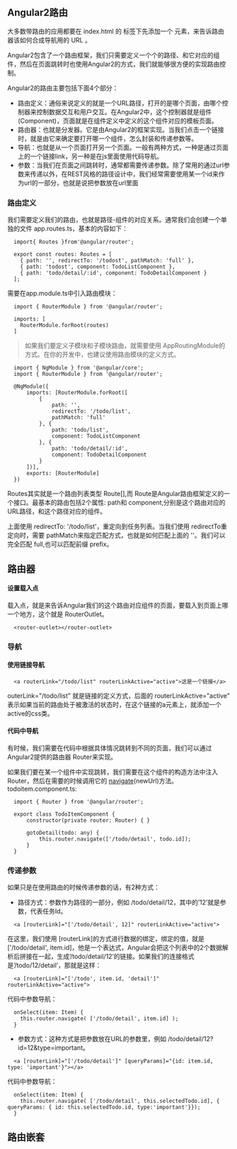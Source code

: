 ## Angular2路由
  大多数带路由的应用都要在 index.html 的 <head> 标签下先添加一个 <base> 元素，来告诉路由器该如何合成导航用的 URL 。

  Angular2包含了一个路由框架，我们只需要定义一个个的路径、和它对应的组件，然后在页面跳转时也使用Angular2的方式，我们就能够很方便的实现路由控制。

  Angular2的路由主要包括下面4个部分：

  * 路由定义：通俗来说定义的就是一个URL路径，打开的是哪个页面，由哪个控制器来控制数据交互和用户交互。在Angular2中，这个控制器就是组件(Component)，页面就是在组件定义中定义的这个组件对应的模板页面。
  * 路由器：也就是分发器。它是由Angular2的框架实现。当我们点击一个链接时，就是由它来确定要打开哪一个组件，怎么封装和传递参数等。
  * 导航：也就是从一个页面打开另一个页面。一般有两种方式，一种是通过页面上的一个链接link，另一种是在js里面使用代码导航。 
  * 参数：当我们在页面之间跳转时，通常都需要传递参数。除了常用的通过url参数来传递以外，在REST风格的路径设计中，我们经常需要使用某一个id来作为url的一部分，也就是说把参数放在url里面

### 路由定义

  我们需要定义我们的路由，也就是路径-组件的对应关系。通常我们会创建一个单独的文件 app.routes.ts，基本的内容如下：

```
  import{ Routes }from'@angular/router';
  
  export const routes: Routes = [ 
    { path: '', redirectTo: '/todost', pathMatch: 'full' }, 
    { path: 'todost', component: TodoListComponent }, 
    { path: 'todo/detail/:id', component: TodoDetailComponent }
  ];
```
  需要在app.module.ts中引入路由模块：

```
  import { RouterModule } from '@angular/router';

  imports: [
    RouterModule.forRoot(routes)
  ]
```
  > 如果我们要定义子模块和子模块路由，就需要使用 AppRoutingModule的方式。在你的开发中，也建议使用路由模块的定义方式。

```
  import { NgModule } from '@angular/core';
  import { RouterModule } from '@angular/router';

  @NgModule({
      imports: [RouterModule.forRoot([
          {
              path: '',
              redirectTo: '/todo/list',
              pathMatch: 'full'
          }, {
              path: 'todo/list',
              component: TodoListComponent
          }, {
              path: 'todo/detail/:id',
              component: TodoDetailComponent
          }
      ])],
      exports: [RouterModule]
  })
```

   Routes其实就是一个路由列表类型 Route[],而 Route是Angular路由框架定义的一个接口。最基本的路由包括2个属性: path和 component,分别是这个路由对应的URL路径，和这个路径对应的组件。

   上面使用 redirectTo: '/todo/list'，重定向到任务列表。当我们使用 redirectTo重定向时，需要 pathMatch来指定匹配方式，也就是如何匹配上面的 ''。我们可以完全匹配 full,也可以匹配前缀 prefix。

## 路由器

#### 设置载入点

  载入点，就是来告诉Angular我们的这个路由对应组件的页面，要载入到页面上哪一个地方，这个就是 RouterOutlet。

```
  <router-outlet></router-outlet>
```
### 导航 

#### 使用链接导航

```
  <a routerLink="/todo/list" routerLinkActive="active">这是一个链接</a>
```
  outerLink="/todo/list" 就是链接的定义方式，后面的 routerLinkActive="active" 表示如果当前的路由处于被激活的状态时，在这个链接的a元素上，就添加一个 active的css类。

#### 代码中导航

  有时候，我们需要在代码中根据具体情况跳转到不同的页面，我们可以通过Angular2提供的路由器 Router来实现。

  如果我们要在某一个组件中实现跳转，我们需要在这个组件的构造方法中注入 Router，然后在需要的时候调用它的 [navigate](http://blog.csdn.net/erciyuan_nuonuo/article/details/54604311)(newUrl)方法。todoitem.component.ts:

```
  import { Router } from '@angular/router';

  export class TodoItemComponent {
      constructor(private router: Router) { }

      gotoDetail(todo: any) {
          this.router.navigate(['/todo/detail', todo.id]);
      }
  }
```

### 传递参数

  如果只是在使用路由的时候传递参数的话，有2种方式：

  * 路径方式：参数作为路径的一部分，例如 /todo/detail/12，其中的’12’就是参数，代表任务Id。 
  
```
  <a [routerLink]="['/todo/detail', 12]" routerLinkActive="active">
```

  在这里，我们使用 [routerLink]的方式进行数据的绑定，绑定的值，就是 ['/todo/detail', item.id]，他是一个表达式，Angular会把这个列表中的2个数据解析后拼接在一起，生成’/todo/detail/12’的链接。如果我们的连接格式是’/todo/12/detail’，那就是这样：

```
  <a [routerLink]="['/todo', item.id, 'detail']" routerLinkActive="active">
```
  代码中参数导航：
```
  onSelect(item: Item) {
    this.router.navigate( ['/todo/detail', item.id] );
  }
```

  * 参数方式：这种方式是把参数放在URL的参数里，例如 /todo/detail/12?id=12&type=important。

```
  <a [routerLink]="['/todo/detail']" [queryParams]="{id: item.id, type: 'important'}"></a>
```

  代码中参数导航：

```
  onSelect(item: Item) {
    this.router.navigate( ['/todo/detail', this.selectedTodo.id], { queryParams: { id: this.selectedTodo.id, type:'important'}});
  }
```
## 路由嵌套

